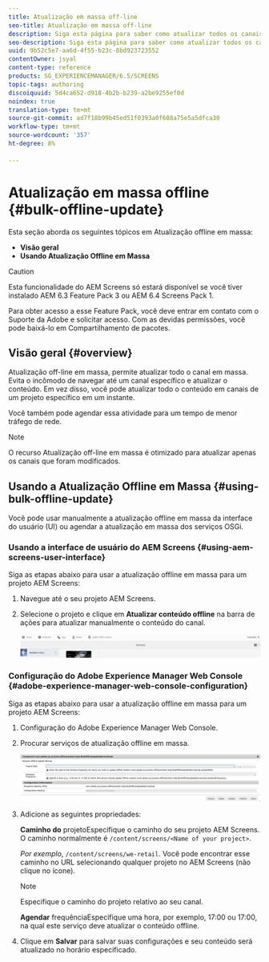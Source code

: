 ```yaml
---
title: Atualização em massa off-line
seo-title: Atualização em massa off-line
description: Siga esta página para saber como atualizar todos os canais em massa.
seo-description: Siga esta página para saber como atualizar todos os canais em massa.
uuid: 9b52c5e7-aa6d-4f55-b23c-8bd923723552
contentOwner: jsyal
content-type: reference
products: SG_EXPERIENCEMANAGER/6.5/SCREENS
topic-tags: authoring
discoiquuid: 5d4ca652-d918-4b2b-b239-a2be9255ef0d
noindex: true
translation-type: tm+mt
source-git-commit: ad7f18b99b45ed51f0393a0f608a75e5a5dfca30
workflow-type: tm+mt
source-wordcount: '357'
ht-degree: 8%

---
```



# Atualização em massa offline {#bulk-offline-update}

Esta seção aborda os seguintes tópicos em Atualização offline em massa:

* **Visão geral**
* **Usando Atualização Offline em Massa**

>[!CAUTION]
>
>Esta funcionalidade do AEM Screens só estará disponível se você tiver instalado AEM 6.3 Feature Pack 3 ou AEM 6.4 Screens Pack 1.
>
>Para obter acesso a esse Feature Pack, você deve entrar em contato com o Suporte da Adobe e solicitar acesso. Com as devidas permissões, você pode baixá-lo em Compartilhamento de pacotes.

## Visão geral {#overview}

Atualização off-line em massa, permite atualizar todo o canal em massa. Evita o incômodo de navegar até um canal específico e atualizar o conteúdo. Em vez disso, você pode atualizar todo o conteúdo em canais de um projeto específico em um instante.

Você também pode agendar essa atividade para um tempo de menor tráfego de rede.

>[!NOTE]
>
>O recurso Atualização off-line em massa é otimizado para atualizar apenas os canais que foram modificados.

## Usando a Atualização Offline em Massa {#using-bulk-offline-update}

Você pode usar manualmente a atualização offline em massa da interface do usuário (UI) ou agendar a atualização em massa dos serviços OSGi.

### Usando a interface de usuário do AEM Screens {#using-aem-screens-user-interface}

Siga as etapas abaixo para usar a atualização offline em massa para um projeto AEM Screens:

1. Navegue até o seu projeto AEM Screens.
1. Selecione o projeto e clique em **Atualizar conteúdo offline** na barra de ações para atualizar manualmente o conteúdo do canal.

   ![screen_shot_2018-04-24at122256pm](assets/screen_shot_2018-04-24at122256pm.png)

### Configuração do Adobe Experience Manager Web Console {#adobe-experience-manager-web-console-configuration}

Siga as etapas abaixo para usar a atualização offline em massa para um projeto AEM Screens:

1. Configuração do Adobe Experience Manager Web Console.
1. Procurar serviços de atualização offline em massa.

   ![screen_shot_2018-04-24at121428pm](assets/screen_shot_2018-04-24at121428pm.png)

1. Adicione as seguintes propriedades:

   **Caminho do** projetoEspecifique o caminho do seu projeto AEM Screens. O caminho normalmente é `/content/screens/<Name of your project>`.

   *Por exemplo*, `/content/screens/we-retail`. Você pode encontrar esse caminho no URL selecionando qualquer projeto no AEM Screens (não clique no ícone).

   >[!NOTE]
   >
   >Especifique o caminho do projeto relativo ao seu canal.

   **Agendar** frequênciaEspecifique uma hora, por exemplo, 17:00 ou 17:00, na qual este serviço deve atualizar o conteúdo offline.

1. Clique em **Salvar** para salvar suas configurações e seu conteúdo será atualizado no horário especificado.

